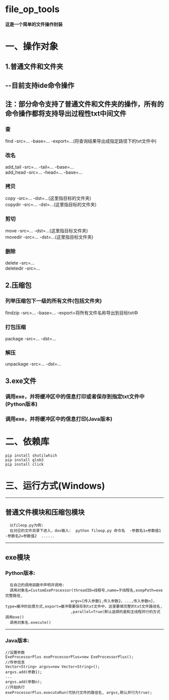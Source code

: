 # file_op_tools  
#### 这是一个简单的文件操作封装

# 一、操作对象  


## 1.普通文件和文件夹
## --目前支持ide命令操作  
## 注：部分命令支持了普通文件和文件夹的操作，所有的命令操作都将支持导出过程性txt中间文件
  ### 查
  find -src=... -base=... -export=...(将查询结果导出成指定路径下的txt文件中)
  ### 改名
  add_tail -src=... -tail=...  -base=...  
  add_head -src=... -head=...  -base=...
  ### 拷贝
  copy -src=... -dst=...(这里指目标的文件夹)  
  copydir -src=... -dst=...(这里指目标的文件夹)
  ###  剪切
  move -src=... -dst=...(这里指目标文件夹)  
  movedir -src=... -dst=...(这里指目标文件夹)
  ###  删除
  delete -src=...  
  deletedir -src=...  

## 2.压缩包

  ### 列举压缩包下一级的所有文件(包括文件夹)
  findzip -src=... -base=...  -export=将所有文件名称导出到目标txt中
  ### 打包压缩
  package -src=... -dst=...
  ### 解压
  unpackage -src=... -dst=...

## 3.exe文件
  
  ### 调用exe，并将缓冲区中的信息打印或者保存到指定txt文件中(Python版本)
  ### 调用exe，并将缓冲区中的信息打印(Java版本)
# 二、依赖库
    pip install shutilwhich
    pip install glob3
    pip install click


# 三、运行方式(Windows)  
----------
   ## 普通文件模块和压缩包模块
      以fileop.py为例:
      在对应的文件目录下进入，dos输入:  python fileop.py 命令名  -参数名1=参数值1  -参数名2=参数值2  ......  
----------    
  ## exe模块
  ### Python版本:
      在自己的调用函数中声明并调用:
      调用对象名=CustomExeProcessor(threadID=线程号,name=子线程名,exepPath=exe完整路径,
                                 argv=[传入参数1,传入参数2，...,传入参数n]，type=缓冲的处理方式,export=缓冲需要保存到txt文件中，这里要填完整的txt文件路径名,
                                 ,parallel=True(默认选择的是和主线程并行的方式调用exe))  
      调用对象名.execute()  
----------------      
   ### Java版本:  
    //设置参数  
    ExeProcessorPlus exeProcessorPlus=new ExeProcessorPlus();  
    //传参信息  
    Vector<String> argvs=new Vector<String>();  
    argvs.add(参数1);    
    ...  
    argvs.add(参数n);  
    //开始执行  
    exeProcessorPlus.executeRun(可执行文件的路径名, argvs,默认并行为true);  
